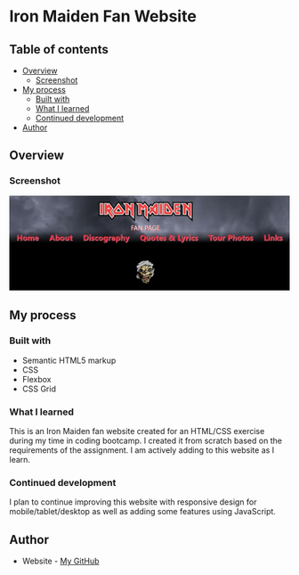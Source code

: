 # Iron Maiden Fan Website

## Table of contents

- [Overview](#overview)
  - [Screenshot](#screenshot)
- [My process](#my-process)
  - [Built with](#built-with)
  - [What I learned](#what-i-learned)
  - [Continued development](#continued-development)
- [Author](#author)

## Overview

### Screenshot

![Iron Maiden Fan Website](images/homepage-sample.png)


## My process

### Built with

- Semantic HTML5 markup
- CSS
- Flexbox
- CSS Grid

### What I learned

This is an Iron Maiden fan website created for an HTML/CSS exercise during my time in coding bootcamp. I created it from scratch based on the requirements of the assignment. I am actively adding to this website as I learn.

### Continued development

I plan to continue improving this website with responsive design for mobile/tablet/desktop as well as adding some features using JavaScript.

## Author

- Website - [My GitHub](https://github.com/micamash)
